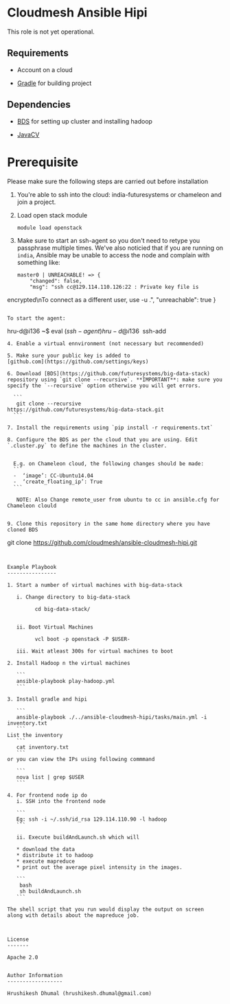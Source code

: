 Cloudmesh Ansible Hipi
=========================

This role is not yet operational.

Requirements
------------

* Account on a cloud

* [Gradle](http://gradle.org/) for building project


Dependencies
------------

* [BDS](https://github.com/futuresystems/big-data-stack) for setting up 
cluster and installing hadoop

* [JavaCV](https://github.com/bytedeco/javacv)



Prerequisite
===============

Please make sure the following steps are carried out before installation 


1. You're able to ssh into the cloud: india-futuresystems or chameleon 
and join a project. 
2. Load open stack module

      ```
      module load openstack
      ```
      
3. Make sure to start an ssh-agent so you don't need to retype you 
passphrase multiple times.
We've also noticied that if you are running on `india`, Ansible may be 
unable to access the node and complain with something like:

   ```
   master0 | UNREACHABLE! => {
       "changed": false,
       "msg": "ssh cc@129.114.110.126:22 : Private key file is 
encrypted\nTo connect as a different user, use -u <username>.",
       "unreachable": true
   }
   ```

   To start the agent:

   ```
   hru-d@i136 ~$ eval $(ssh-agent)
   hru-d@i136 ~$ ssh-add
   ```
4. Enable a virtual ennvironment (not necessary but recommended)

5. Make sure your public key is added to 
[github.com](https://github.com/settings/keys)

6. Download [BDS](https://github.com/futuresystems/big-data-stack) 
repository using `git clone --recursive`. **IMPORTANT**: make sure you 
specify the `--recursive` option otherwise you will get errors.

     ```
      git clone --recursive 
https://github.com/futuresystems/big-data-stack.git
     ```
     
7. Install the requirements using `pip install -r requirements.txt`

8. Configure the BDS as per the cloud that you are using. Edit 
`.cluster.py` to define the machines in the cluster.


     E.g. on Chameleon cloud, the following changes should be made:
     ```
     -	‘image’: CC-Ubuntu14.04
     -	‘create_floating_ip’: True
     ```
     
      NOTE: Also Change remote_user from ubuntu to cc in ansible.cfg for 
Chameleon clould

     
9. Clone this repository in the same home directory where you have 
cloned BDS

   ```
   git clone https://github.com/cloudmesh/ansible-cloudmesh-hipi.git
   ```


Example Playbook
----------------

1. Start a number of virtual machines with big-data-stack 

      i. Change directory to big-data-stack 

            cd big-data-stack/

            
      ii. Boot Virtual Machines
      
            vcl boot -p openstack -P $USER-

      iii. Wait atleast 300s for virtual machines to boot
      
2. Install Hadoop n the virtual machines
      
      ```
      ansible-playbook play-hadoop.yml
      ```

3. Install gradle and hipi

      ```
      ansible-playbook ./../ansible-cloudmesh-hipi/tasks/main.yml -i inventory.txt
      ```
List the inventory
      ```
      cat inventory.txt
      ```
or you can view the IPs using following commmand

      ```
      nova list | grep $USER
      ```

4. For frontend node ip do
      i. SSH into the frontend node

      ```
      Eg: ssh -i ~/.ssh/id_rsa 129.114.110.90 -l hadoop
      ```
     
      ii. Execute buildAndLaunch.sh which will 
      
      * download the data
      * distribute it to hadoop 
      * execute mapreduce
      * print out the average pixel intensity in the images.
      
      ```
       bash
       sh buildAndLaunch.sh
      ```

The shell script that you run would display the output on screen 
along with details about the mapreduce job.



License
-------

Apache 2.0


Author Information
------------------

Hrushikesh Dhumal (hrushikesh.dhumal@gmail.com)
